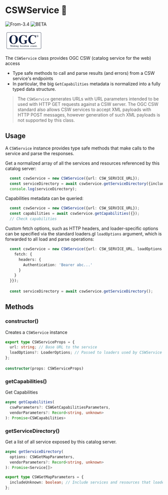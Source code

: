 # CSWService 🚧

<p class="badges">
  <img src="https://img.shields.io/badge/From-v3.4-blue.svg?style=flat-square" alt="From-3.4" />
  <img src="https://img.shields.io/badge/-BETA-teal.svg" alt="BETA" />
</p>

![ogc-logo](../../../images/logos/ogc-logo-60.png)


The `CSWService` class provides OGC CSW (catalog service for the web) access 
- Type safe methods to call and parse results (and errors) from a CSW service's endpoints
- In particular, the big `GetCapabilities` metadata is normalized into a fully typed data structure.

> The `CSWService` generates URLs with URL parameters intended to be used with HTTP GET requests against a CSW server. The OGC CSW standard also allows CSW services to accept XML payloads with HTTP POST messages, however generation of such XML payloads is not supported by this class.
 
## Usage

A `CSWService` instance provides type safe methods that make calls to the service and parse the responses.

Get a normalized array of all the services and resources referenced by this catalog server:

```typescript
  const cswService = new CSWService({url: CSW_SERVICE_URL});
  const serviceDirectory = await cswService.getServiceDirectory({includeUnknown: true});
  console.log(serviceDirectory);
```

Capabilities metadata can be queried: 

```typescript
  const cswService = new CSWService({url: CSW_SERVICE_URL});
  const capabilities = await cswService.getCapabilities({});
  // Check capabilities
```

Custom fetch options, such as HTTP headers, and loader-specific options can be specified via the 
standard loaders.gl `loadOptions` argument, which is forwarded to all load and parse operations:
```typescript
  const cswService = new CSWService({url: CSW_SERVICE_URL, loadOptions: {
    fetch: {
      headers: {
        Authentication: 'Bearer abc...'
      }
    }
  }});

  const serviceDirectory = await cswService.getServiceDirectory();
```

## Methods
  
### constructor()

Creates a `CSWService` instance

```typescript
export type CSWServiceProps = {
  url: string; // Base URL to the service
  loadOptions?: LoaderOptions; // Passed to loaders used by CSWService methods
};

constructor(props: CSWServiceProps)
```

### getCapabilities()

Get Capabilities

```typescript
async getCapabilities(
  cswParameters?: CSWGetCapabilitiesParameters,
  vendorParameters?: Record<string, unknown>
): Promise<CSWCapabilities>
```

### getServiceDirectory()

Get a list of all service exposed by this catalog server.

```typescript
async getServiceDirectory(
  options: CSWGetMapParameters, 
  vendorParameters?: Record<string, unknown>
): Promise<Service[]>
```

```typescript
export type CSWGetMapParameters = {
  includeUnknown: boolean; // Include services and resources that loaders.gl cannot handle
};
```
